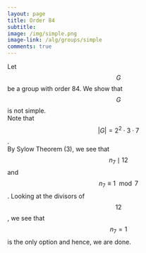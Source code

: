 ```yaml
---
layout: page
title: Order 84
subtitle: 
image: /img/simple.png
image-link: /alg/groups/simple
comments: true
---
```

Let $$G$$ be a group with order 84. We show that $$G$$ is not simple.  
Note that $$|G| = 2^2\cdot3\cdot7$$.  
By Sylow Theorem (3), we see that $$n_7 \mid 12$$ and $$n_7 \equiv 1 \mod 7$$. Looking at the divisors of $$12$$, we see that $$n_7 = 1$$ is the only option and hence, we are done.